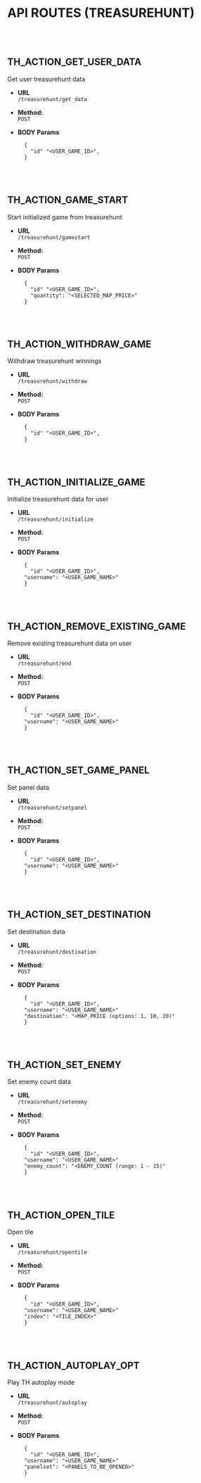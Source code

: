 # API ROUTES (TREASUREHUNT)
<br />
<br />

**TH_ACTION_GET_USER_DATA**
----
Get user treasurehunt data

* **URL** <br />
  `/treasurehunt/get_data`

* **Method:** <br />
  `POST`

*  **BODY Params** <br />
    ```text
	  {
	    "id" "<USER_GAME_ID>",
	  }
   ```

<br />
<br />

**TH_ACTION_GAME_START**
----
Start initialized game from treasurehunt

* **URL** <br />
  `/treasurehunt/gamestart`

* **Method:** <br />
  `POST`

*  **BODY Params** <br />
    ```text
	  {
	    "id" "<USER_GAME_ID>",
	    "quantity": "<SELECTED_MAP_PRICE>"
	  }
   ```

<br />
<br />

**TH_ACTION_WITHDRAW_GAME**
----
Withdraw treasurehunt winnings

* **URL** <br />
  `/treasurehunt/withdraw`

* **Method:** <br />
  `POST`

*  **BODY Params** <br />
    ```text
	  {
	    "id" "<USER_GAME_ID>",
	  }
   ```

<br />
<br />

**TH_ACTION_INITIALIZE_GAME**
----
Initialize treasurehunt data for user

* **URL** <br />
  `/treasurehunt/initialize`

* **Method:** <br />
  `POST`

*  **BODY Params** <br />
    ```text
	  {
	    "id" "<USER_GAME_ID>",
      "username": "<USER_GAME_NAME>"
	  }
   ```

<br />
<br />

**TH_ACTION_REMOVE_EXISTING_GAME**
----
Remove existing treasurehunt data on user

* **URL** <br />
  `/treasurehunt/end`

* **Method:** <br />
  `POST`

*  **BODY Params** <br />
    ```text
	  {
	    "id" "<USER_GAME_ID>",
      "username": "<USER_GAME_NAME>"
	  }
   ```

<br />
<br />

**TH_ACTION_SET_GAME_PANEL**
----
Set panel data

* **URL** <br />
  `/treasurehunt/setpanel`

* **Method:** <br />
  `POST`

*  **BODY Params** <br />
    ```text
	  {
	    "id" "<USER_GAME_ID>",
      "username": "<USER_GAME_NAME>"
	  }
   ```

<br />
<br />

**TH_ACTION_SET_DESTINATION**
----
Set destination data

* **URL** <br />
  `/treasurehunt/destination`

* **Method:** <br />
  `POST`

*  **BODY Params** <br />
    ```text
	  {
	    "id" "<USER_GAME_ID>",
      "username": "<USER_GAME_NAME>"
      "destination": "<MAP_PRICE (options: 1, 10, 20)"
	  }
   ```

<br />
<br />

**TH_ACTION_SET_ENEMY**
----
Set enemy count data

* **URL** <br />
  `/treasurehunt/setenemy`

* **Method:** <br />
  `POST`

*  **BODY Params** <br />
    ```text
	  {
	    "id" "<USER_GAME_ID>",
      "username": "<USER_GAME_NAME>"
      "enemy_count": "<ENEMY_COUNT (range: 1 - 15)"
	  }
   ```

<br />
<br />

**TH_ACTION_OPEN_TILE**
----
Open tile

* **URL** <br />
  `/treasurehunt/opentile`

* **Method:** <br />
  `POST`

*  **BODY Params** <br />
    ```text
	  {
	    "id" "<USER_GAME_ID>",
      "username": "<USER_GAME_NAME>"
      "index": "<TILE_INDEX>"
	  }
   ```

<br />
<br />

**TH_ACTION_AUTOPLAY_OPT**
----
Play TH autoplay mode

* **URL** <br />
  `/treasurehunt/autoplay`

* **Method:** <br />
  `POST`

*  **BODY Params** <br />
    ```text
	  {
	    "id" "<USER_GAME_ID>",
      "username": "<USER_GAME_NAME>"
      "panelset": "<PANELS_TO_BE_OPENED>"
	  }
   ```

<br />
<br />
